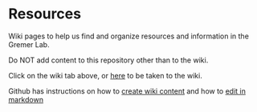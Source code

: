 # Resources
Wiki pages to help us find and organize resources and information in the Gremer Lab.

Do NOT add content to this repository other than to the wiki.

Click on the wiki tab above, or [here](https://github.com/GremerLab/Resources/wiki) to be taken to the wiki.

Github has instructions on how to [create wiki content](https://docs.github.com/en/communities/documenting-your-project-with-wikis/about-wikis) and how to [edit in markdown]()
